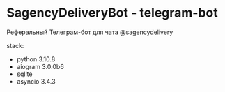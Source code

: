 # SagencyDeliveryBot - telegram-bot
Реферальный Телеграм-бот для чата @sagencydelivery

stack:
- python 3.10.8
- aiogram 3.0.0b6
- sqlite
- asyncio 3.4.3
